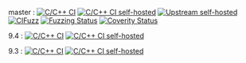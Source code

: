 master :
[![C/C++ CI](https://github.com/openssh/openssh-portable/actions/workflows/c-cpp.yml/badge.svg)](https://github.com/openssh/openssh-portable/actions/workflows/c-cpp.yml?query=branch:master)
[![C/C++ CI self-hosted](https://github.com/openssh/openssh-portable-selfhosted/actions/workflows/selfhosted.yml/badge.svg)](https://github.com/openssh/openssh-portable-selfhosted/actions/workflows/selfhosted.yml?query=branch:master)
[![Upstream self-hosted](https://github.com/openssh/openssh-portable-selfhosted/actions/workflows/upstream.yml/badge.svg)](https://github.com/openssh/openssh-portable-selfhosted/actions/workflows/upstream.yml?query=branch:master)
[![CIFuzz](https://github.com/openssh/openssh-portable/actions/workflows/cifuzz.yml/badge.svg)](https://github.com/openssh/openssh-portable/actions/workflows/cifuzz.yml)
[![Fuzzing Status](https://oss-fuzz-build-logs.storage.googleapis.com/badges/openssh.svg)](https://bugs.chromium.org/p/oss-fuzz/issues/list?sort=-opened&can=1&q=proj:openssh)
[![Coverity Status](https://scan.coverity.com/projects/21341/badge.svg)](https://scan.coverity.com/projects/openssh-portable)

9.4 :
[![C/C++ CI](https://github.com/openssh/openssh-portable/actions/workflows/c-cpp.yml/badge.svg?branch=V_9_4)](https://github.com/openssh/openssh-portable/actions/workflows/c-cpp.yml?query=branch:V_9_4)
[![C/C++ CI self-hosted](https://github.com/openssh/openssh-portable-selfhosted/actions/workflows/selfhosted.yml/badge.svg?branch=V_9_4)](https://github.com/openssh/openssh-portable-selfhosted/actions/workflows/selfhosted.yml?query=branch:V_9_4)

9.3 :
[![C/C++ CI](https://github.com/openssh/openssh-portable/actions/workflows/c-cpp.yml/badge.svg?branch=V_9_3)](https://github.com/openssh/openssh-portable/actions/workflows/c-cpp.yml?query=branch:V_9_3)
[![C/C++ CI self-hosted](https://github.com/openssh/openssh-portable-selfhosted/actions/workflows/selfhosted.yml/badge.svg?branch=V_9_3)](https://github.com/openssh/openssh-portable-selfhosted/actions/workflows/selfhosted.yml?query=branch:V_9_3)
